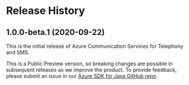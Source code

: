 # Release History

## 1.0.0-beta.1 (2020-09-22)
This is the initial release of Azure Communication Services for Telephony and SMS. <!-- For more information, please see the README.md and [documentation](https://review.docs.microsoft.com/en-us/azure/project-spool/quickstarts/telephony-sms/get-phone-number?branch=pr-en-us-104477). -->

This is a Public Preview version, so breaking changes are possible in subsequent releases as we improve the product. To provide feedback, please submit an issue in our [Azure SDK for Java GitHub repo](https://github.com/Azure/azure-sdk-for-java/issues).